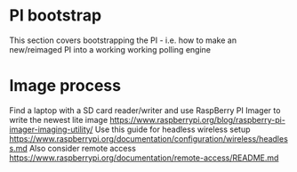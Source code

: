 # PI bootstrap
This section covers bootstrapping the PI - i.e. how to make an new/reimaged PI into a working working polling engine

# Image process
Find a laptop with a SD card reader/writer and use RaspBerry PI Imager to write the newest lite image
https://www.raspberrypi.org/blog/raspberry-pi-imager-imaging-utility/
Use this guide for headless wireless setup https://www.raspberrypi.org/documentation/configuration/wireless/headless.md
Also consider remote access https://www.raspberrypi.org/documentation/remote-access/README.md

